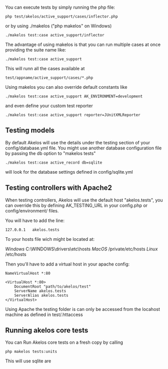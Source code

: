 You can execute tests by simply running the php file:

    php test/akelos/active_support/cases/inflector.php

or by using ./makelos ("php makelos" on Windows)

    ./makelos test:case active_support/inflector

The advantage of using makelos is that you can run multiple
cases at once providing the suite name like:

    ./makelos test:case active_support


This will runn all the cases available at

    test/appname/active_support/cases/*.php

Using makelos you can also override default constants like

    ./makelos test:case active_support AK_ENVIRONMENT=development

and even define your custom test reporter

    ./makelos test:case active_support reporter=JUnitXMLReporter


## Testing models

By default Akelos will use the details under the testing section of your
config/database.yml file. You might use another database configuration
file by passing the db option to "makelos tests"

    ./makelos test:case active_record db=sqlite

will look for the database settings defined in config/sqlite.yml


## Testing controllers with Apache2

When testing controllers, Akelos will use the default host
"akelos.tests", you can override this by defining AK_TESTING_URL in
your config.php or config/environment/ files.

You will have to add the line:

    127.0.0.1   akelos.tests

To your hosts file wich might be located at:

*Windows*   C:\WINDOWS\drivers\etc\hosts
*MacOS*     /private/etc/hosts
*Linux*     /etc/hosts

Then you'll have to add a virtual host in your apache config:

    NameVirtualHost *:80

    <VirtualHost *:80>
        DocumentRoot "path/to/akelos/test"
        ServerName akelos.tests
        ServerAlias akelos.tests
    </VirtualHost>

Using Apache the testing folder is can only be accessed from
the locahost machine as defined in test/.httaccess


## Running akelos core tests

You can Run Akelos core tests on a fresh copy by calling

    php makelos tests:units

This will use sqlite are